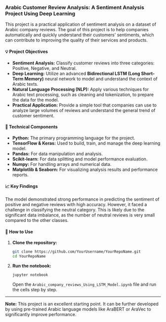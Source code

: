 ### Arabic Customer Review Analysis: A Sentiment Analysis Project Using Deep Learning

This project is a practical application of sentiment analysis on a dataset of Arabic company reviews. The goal of this project is to help companies automatically and quickly understand their customers' sentiments, which can contribute to improving the quality of their services and products.

#### 💡 Project Objectives

  * **Sentiment Analysis:** Classify customer reviews into three categories: Positive, Negative, and Neutral.
  * **Deep Learning:** Utilize an advanced **Bidirectional LSTM (Long Short-Term Memory)** neural network to model and understand the context of Arabic texts.
  * **Natural Language Processing (NLP):** Apply various techniques for Arabic text processing, such as cleaning and tokenization, to prepare the data for the model.
  * **Practical Application:** Provide a simple tool that companies can use to analyze large volumes of reviews and understand the general trend of customer sentiment.

#### 🤖 Technical Components

  * **Python:** The primary programming language for the project.
  * **TensorFlow & Keras:** Used to build, train, and manage the deep learning model.
  * **Pandas:** For data manipulation and analysis.
  * **Scikit-learn:** For data splitting and model performance evaluation.
  * **Numpy:** For handling arrays and numerical data.
  * **Matplotlib & Seaborn:** For visualizing analysis results and performance reports.

#### 📈 Key Findings

The model demonstrated strong performance in predicting the sentiment of positive and negative reviews with high accuracy. However, it faced a challenge in classifying the neutral category. This is likely due to the significant data imbalance, as the number of neutral reviews is very small compared to the other classes.

#### 🚀 How to Use

1.  **Clone the repository:**
    ```bash
    git clone https://github.com/YourUsername/YourRepoName.git
    cd YourRepoName
    ```
3.  **Run the notebook:**
    ```bash
    jupyter notebook
    ```
    Open the `Arabic_company_reviews_Using_LSTM_Model.ipynb` file and run the cells step by step.

-----

**Note:** This project is an excellent starting point. It can be further developed by using pre-trained Arabic language models like AraBERT or AraVec to significantly improve performance.
